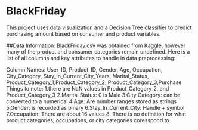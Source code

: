 # BlackFriday
This project uses data visualization and a Decision Tree classifier to predict purchasing amount based on consumer and product variables.

##Data Information: BlackFriday.csv was obtained from Kaggle, however many of the product and consumer categories remain undefined. Here is a list of all columns and key attributes to handle in data preprocessing: 


Column Names: User_ID, Product_ID, Gender, Age, Occupation, City_Category, Stay_In_Current_City_Years,
Marital_Status, Product_Category_1,Product_Category_2, Product_Category_3,Purchase
Things to note: 
     1.there are NaN values in Product_Category_2, and Product_Category_3
     2.Marital Status: 0 is Male
     3.City Category: can be converted to a numerical
     4.Age: Are number ranges stored as strings
     5.Gender: is recorded as binary
     6.Stay_In_Current_City: Handle + symbol
     7.Occupation: There are about 16 values
     8. There is no definition for what product categories, occupations, or city categories coresspond to
     
